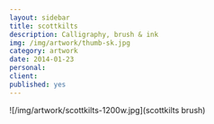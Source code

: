 ```yaml
---
layout: sidebar
title: scottkilts
description: Calligraphy, brush & ink
img: /img/artwork/thumb-sk.jpg
category: artwork
date: 2014-01-23
personal: 
client:
published: yes
---
```

![/img/artwork/scottkilts-1200w.jpg](scottkilts brush)